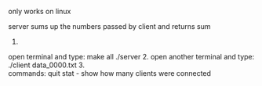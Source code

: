 only works on linux

server sums up the numbers passed by client and returns sum

1.
  open terminal and type:
  make all
  ./server
2.
  open another terminal and type:
  ./client data_0000.txt
3.  
   commands:
    quit
    stat - show how many clients were connected 
